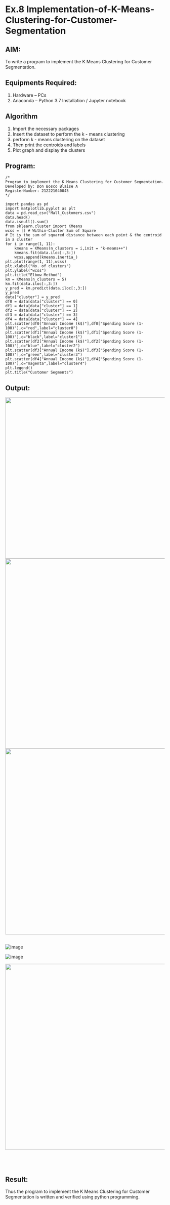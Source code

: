 # Ex.8 Implementation-of-K-Means-Clustering-for-Customer-Segmentation

## AIM:
To write a program to implement the K Means Clustering for Customer Segmentation.

## Equipments Required:
1. Hardware – PCs
2. Anaconda – Python 3.7 Installation / Jupyter notebook

## Algorithm
1. Import the necessary packages
2. Insert the dataset to perform the k - means clustering
3. perform k - means clustering on the dataset
4. Then print the centroids and labels
5. Plot graph and display the clusters

## Program:
```
/*
Program to implement the K Means Clustering for Customer Segmentation.
Developed by: Don Bosco Blaise A
RegisterNumber: 212221040045
*/

import pandas as pd
import matplotlib.pyplot as plt
data = pd.read_csv("Mall_Customers.csv")
data.head()
data.isnull().sum()
from sklearn.cluster import KMeans
wcss = [] # Within-Cluster Sum of Square
# It is the sum of squared distance between each point & the centroid in a cluster
for i in range(1, 11):
    kmeans = KMeans(n_clusters = i,init = "k-means++")
    kmeans.fit(data.iloc[:,3:])
    wcss.append(kmeans.inertia_)
plt.plot(range(1, 11),wcss)
plt.xlabel("No. of clusters")
plt.ylabel("wcss")
plt.title("Elbow Method")
km = KMeans(n_clusters = 5)
km.fit(data.iloc[:,3:])
y_pred = km.predict(data.iloc[:,3:])
y_pred
data["cluster"] = y_pred
df0 = data[data["cluster"] == 0]
df1 = data[data["cluster"] == 1]
df2 = data[data["cluster"] == 2]
df3 = data[data["cluster"] == 3]
df4 = data[data["cluster"] == 4]
plt.scatter(df0["Annual Income (k$)"],df0["Spending Score (1-100)"],c="red",label="cluster0")
plt.scatter(df1["Annual Income (k$)"],df1["Spending Score (1-100)"],c="black",label="cluster1")
plt.scatter(df2["Annual Income (k$)"],df2["Spending Score (1-100)"],c="blue",label="cluster2")
plt.scatter(df3["Annual Income (k$)"],df3["Spending Score (1-100)"],c="green",label="cluster3")
plt.scatter(df4["Annual Income (k$)"],df4["Spending Score (1-100)"],c="magenta",label="cluster4")
plt.legend()
plt.title("Customer Segments")
```

## Output:
<img src="https://github.com/DonBoscoBlaiseA/Implementation-of-K-Means-Clustering-for-Customer-Segmentation/assets/140850829/8d7af815-e4f3-4464-923c-c76d1bbe92f6.png" width="510">  

<img src="https://github.com/DonBoscoBlaiseA/Implementation-of-K-Means-Clustering-for-Customer-Segmentation/assets/140850829/bacd5af8-bcd1-4507-aa94-fc78d808722c.png" width="600">

<img src="https://github.com/DonBoscoBlaiseA/Implementation-of-K-Means-Clustering-for-Customer-Segmentation/assets/140850829/6f14b9ca-d634-492b-8de4-c0b0c8a31d6a.png" width="588">  
<br>  
<br>  

![image](https://github.com/DonBoscoBlaiseA/Implementation-of-K-Means-Clustering-for-Customer-Segmentation/assets/140850829/545931ba-177d-4ccc-958b-ec52c3f381f5)  

![image](https://github.com/DonBoscoBlaiseA/Implementation-of-K-Means-Clustering-for-Customer-Segmentation/assets/140850829/19ec1932-9abc-443a-ae2b-aaca0c43bf3e)  

<img src="https://github.com/DonBoscoBlaiseA/Implementation-of-K-Means-Clustering-for-Customer-Segmentation/assets/140850829/98fabdae-dac0-4fb1-afa6-04dbe997aeb1.png" width="588">  
<br>
<br>
<br>
<br>  

## Result:
Thus the program to implement the K Means Clustering for Customer Segmentation is written and verified using python programming.
